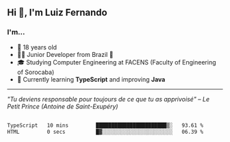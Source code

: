<h2>Hi 👋, I'm Luiz Fernando</h2>

### I'm...
* 🤟 18 years old
* 👨‍💻 Junior Developer from Brazil 💚
* 🎓 Studying Computer Engineering at FACENS (Faculty of Engineering of Sorocaba)
* 🔭 Currently learning **TypeScript** and improving **Java**

---

_"Tu deviens responsable pour toujours de ce que tu as apprivoisé" – Le Petit Prince (Antoine de Saint-Exupéry)_

##

<!--START_SECTION:waka-->

```txt
TypeScript   10 mins         ███████████████████████▒░   93.61 %
HTML         0 secs          █▓░░░░░░░░░░░░░░░░░░░░░░░   06.39 %
```

<!--END_SECTION:waka-->
